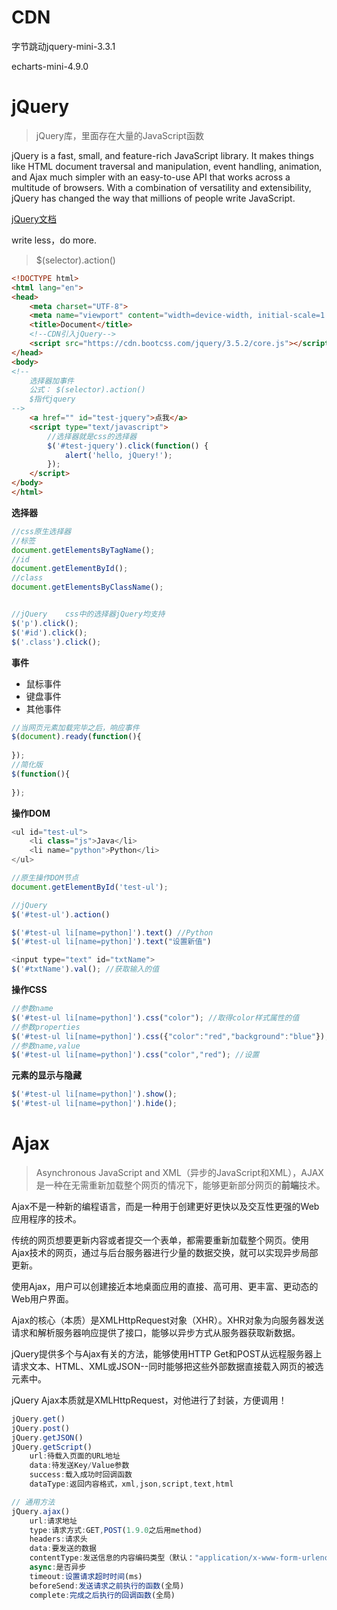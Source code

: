 # CDN

字节跳动jquery-mini-3.3.1

> <script src="https://s3.pstatp.com/cdn/expire-1-M/jquery/3.3.1/jquery.min.js"></script>

echarts-mini-4.9.0

> <script crossorigin="anonymous" integrity="sha512-q0nIjE1LHEOioBDYuyhml+xxTm+ftiPuzdWgEgwq5g3YAZ5CWDmjDUs4t7pFeWnvFQe7eLQg/+PepPbacIDtkA==" src="http://lib.baomitu.com/echarts/4.9.0-rc.1/echarts.min.js"></script>

# jQuery

> jQuery库，里面存在大量的JavaScript函数

jQuery is a fast, small, and feature-rich JavaScript library. It makes things like HTML document traversal and manipulation, event handling, animation, and Ajax much simpler with an easy-to-use API that works across a multitude of browsers. With a combination of versatility and extensibility, jQuery has changed the way that millions of people write JavaScript.

[jQuery文档](http://jquery.cuishifeng.cn/)

write less，do more.

> $(selector).action()

```html
<!DOCTYPE html>
<html lang="en">
<head>
    <meta charset="UTF-8">
    <meta name="viewport" content="width=device-width, initial-scale=1.0">
    <title>Document</title>
    <!--CDN引入jQuery-->
    <script src="https://cdn.bootcss.com/jquery/3.5.2/core.js"></script>
</head>
<body>
<!--
	选择器加事件
	公式：	$(selector).action()
	$指代jquery
-->
    <a href="" id="test-jquery">点我</a>
    <script type="text/javascript">
    	//选择器就是css的选择器
        $('#test-jquery').click(function() {
            alert('hello, jQuery!');
        });
    </script>
</body>
</html>
```

**选择器**

```javascript
//css原生选择器
//标签
document.getElementsByTagName();
//id
document.getElementById();
//class
document.getElementsByClassName();


//jQuery	css中的选择器jQuery均支持
$('p').click();
$('#id').click();
$('.class').click();
```

**事件**

- 鼠标事件
- 键盘事件
- 其他事件

```javascript
//当网页元素加载完毕之后，响应事件
$(document).ready(function(){
    
});
//简化版
$(function(){
    
});
```

**操作DOM**

```javascript
<ul id="test-ul">
    <li class="js">Java</li>
	<li name="python">Python</li>
</ul>

//原生操作DOM节点
document.getElementById('test-ul');

//jQuery
$('#test-ul').action()

$('#test-ul li[name=python]').text() //Python
$('#test-ul li[name=python]').text("设置新值")

<input type="text" id="txtName">
$('#txtName').val(); //获取输入的值
```

**操作CSS**

```javascript
//参数name
$('#test-ul li[name=python]').css("color"); //取得color样式属性的值
//参数properties
$('#test-ul li[name=python]').css({"color":"red","background":"blue"});	//设置
//参数name,value
$('#test-ul li[name=python]').css("color","red"); //设置
```

**元素的显示与隐藏**

```javascript
$('#test-ul li[name=python]').show();
$('#test-ul li[name=python]').hide();
```

# Ajax

> Asynchronous JavaScript and XML（异步的JavaScript和XML），AJAX是一种在无需重新加载整个网页的情况下，能够更新部分网页的**前端**技术。

Ajax不是一种新的编程语言，而是一种用于创建更好更快以及交互性更强的Web应用程序的技术。

传统的网页想要更新内容或者提交一个表单，都需要重新加载整个网页。使用Ajax技术的网页，通过与后台服务器进行少量的数据交换，就可以实现异步局部更新。

使用Ajax，用户可以创建接近本地桌面应用的直接、高可用、更丰富、更动态的Web用户界面。



Ajax的核心（本质）是XMLHttpRequest对象（XHR）。XHR对象为向服务器发送请求和解析服务器响应提供了接口，能够以异步方式从服务器获取新数据。

jQuery提供多个与Ajax有关的方法，能够使用HTTP Get和POST从远程服务器上请求文本、HTML、XML或JSON--同时能够把这些外部数据直接载入网页的被选元素中。

jQuery Ajax本质就是XMLHttpRequest，对他进行了封装，方便调用！

```javascript
jQuery.get()
jQuery.post()
jQuery.getJSON()
jQuery.getScript()
	url:待载入页面的URL地址
    data:待发送Key/Value参数
	success:载入成功时回调函数
    dataType:返回内容格式，xml,json,script,text,html
```

```javascript
// 通用方法
jQuery.ajax()
	url:请求地址
	type:请求方式:GET,POST(1.9.0之后用method)
	headers:请求头
	data:要发送的数据
	contentType:发送信息的内容编码类型（默认："application/x-www-form-urlencoded;charset=UTF-8")
	async:是否异步
	timeout:设置请求超时时间(ms)
	beforeSend:发送请求之前执行的函数(全局)
	complete:完成之后执行的回调函数(全局)
```













